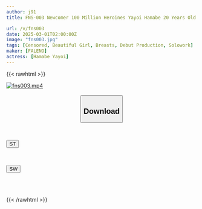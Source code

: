 ```yaml
---
author: j91
title: FNS-003 Newcomer 100 Million Heroines Yayoi Hamabe 20 Years Old AV Debut

url: /v/fns003
date: 2025-03-01T02:00:00Z
image: "fns003.jpg"
tags: [Censored, Beautiful Girl, Breasts, Debut Production, Solowork]
maker: [FALENO]
actress: [Hamabe Yayoi]
---
```



{{< rawhtml >}}

<div class="video" data-videoid="W8eyao7mwjtbaep">
    <a href="javascript:;">
        <img src="/v/fns003/fns003.jpg" width="WIDTH" height="HEIGHT" alt="fns003.mp4" loading="lazy">
    </a>
</div>

<script type="text/javascript" src="https://j91.asia/asset/on-demand-st.js"></script>

<br>
  <link rel="stylesheet" href="https://j91.asia/asset/bs5.css">
  
  <center>
  <button class="btn btn-primary" type="button" data-bs-toggle="collapse" data-bs-target=".multi-collapse" aria-expanded="false" aria-controls="multiCollapseExample1 multiCollapseExample2"><h2>Download</h2></button></center>
</p>
<div class="row">
  <div class="col">
    <div class="collapse multi-collapse" id="multiCollapseExample1">
      <div class="card card-body">
	      	      <br>
<div class="buttons">  
<p><a href="/v/fns003/st.html" target="_blank"><button class="btn-hover color-3"><i class="fa fa-download"></i> ST</button></a></p></div>
    </div>
  </div>
</div>
  <div class="col">
    <div class="collapse multi-collapse" id="multiCollapseExample2">
      <div class="card card-body">
	      <br>
<div class="buttons">
<p><a href="/v/fns003/sw.html" target="_blank"><button class="btn-hover color-2"><i class="fa fa-download"></i> SW</button></a></p></div>
<br><br>
      </div>
    </div>
  </div>
</div>

{{< /rawhtml >}}